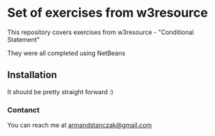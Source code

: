 # Set of exercises from w3resource

This repository covers exercises from w3resource - "Conditional Statement"

They were all completed using NetBeans

## Installation

It should be pretty straight forward :)

### Contanct

You can reach me at armandstanczak@gmail.com
